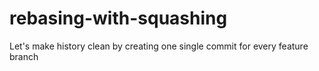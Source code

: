 # rebasing-with-squashing
Let's make history clean by creating one single commit for every feature branch
